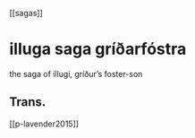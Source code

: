 [[sagas]]
# illuga saga gríðarfóstra
the saga of illugi, gríður’s foster-son
## Trans.
[[p-lavender2015]]